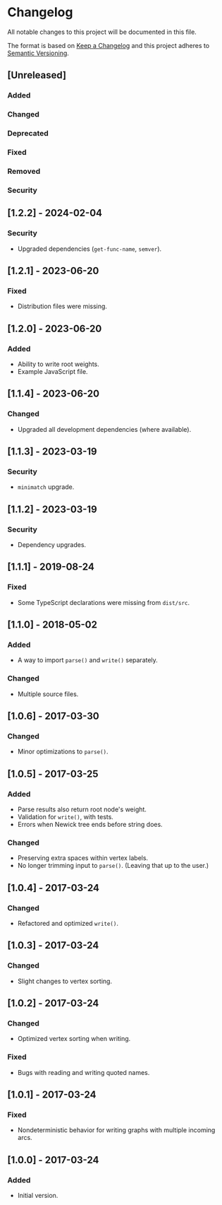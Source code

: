 # Changelog

All notable changes to this project will be documented in this file.

The format is based on [Keep a Changelog](http://keepachangelog.com/en/1.0.0/) and this project adheres to [Semantic Versioning](http://semver.org/spec/v2.0.0.html).

## [Unreleased]

### Added

### Changed

### Deprecated

### Fixed

### Removed

### Security

## [1.2.2] - 2024-02-04

### Security

-   Upgraded dependencies (`get-func-name`, `semver`).

## [1.2.1] - 2023-06-20

### Fixed

-   Distribution files were missing.

## [1.2.0] - 2023-06-20

### Added

-   Ability to write root weights.
-   Example JavaScript file.

## [1.1.4] - 2023-06-20

### Changed

-   Upgraded all development dependencies (where available).

## [1.1.3] - 2023-03-19

### Security

-   `minimatch` upgrade.

## [1.1.2] - 2023-03-19

### Security

-   Dependency upgrades.

## [1.1.1] - 2019-08-24

### Fixed

-   Some TypeScript declarations were missing from `dist/src`.

## [1.1.0] - 2018-05-02

### Added

-   A way to import `parse()` and `write()` separately.

### Changed

-   Multiple source files.

## [1.0.6] - 2017-03-30

### Changed

-   Minor optimizations to `parse()`.

## [1.0.5] - 2017-03-25

### Added

-   Parse results also return root node's weight.
-   Validation for `write()`, with tests.
-   Errors when Newick tree ends before string does.

### Changed

-   Preserving extra spaces within vertex labels.
-   No longer trimming input to `parse()`. (Leaving that up to the user.)

## [1.0.4] - 2017-03-24

### Changed

-   Refactored and optimized `write()`.

## [1.0.3] - 2017-03-24

### Changed

-   Slight changes to vertex sorting.

## [1.0.2] - 2017-03-24

### Changed

-   Optimized vertex sorting when writing.

### Fixed

-   Bugs with reading and writing quoted names.

## [1.0.1] - 2017-03-24

### Fixed

-   Nondeterministic behavior for writing graphs with multiple incoming arcs.

## [1.0.0] - 2017-03-24

### Added

-   Initial version.
